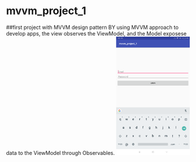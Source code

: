 # mvvm_project_1

##first project with MVVM design pattern
BY using MVVM approach to develop apps, the view observes the ViewModel, and the Model exposese data to the ViewModel through Observables.
<img src="https://github.com/HoJinKind/mvvm_project_1/blob/master/img/Screenshot_2018-12-27-13-43-44-155_com.example.hojin.mvvm_project_1.png?raw=true" alt="alt text" width="200">
